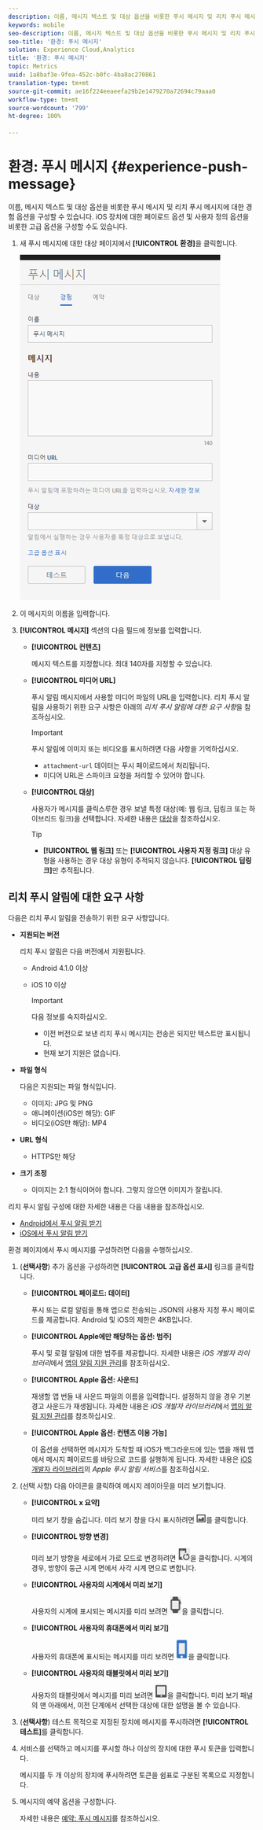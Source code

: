 ```yaml
---
description: 이름, 메시지 텍스트 및 대상 옵션을 비롯한 푸시 메시지 및 리치 푸시 메시지에 대한 경험 옵션을 구성할 수 있습니다. iOS 장치에 대한 페이로드 옵션 및 사용자 정의 옵션을 비롯한 고급 옵션을 구성할 수도 있습니다.
keywords: mobile
seo-description: 이름, 메시지 텍스트 및 대상 옵션을 비롯한 푸시 메시지 및 리치 푸시 메시지에 대한 경험 옵션을 구성할 수 있습니다. iOS 장치에 대한 페이로드 옵션 및 사용자 정의 옵션을 비롯한 고급 옵션을 구성할 수도 있습니다.
seo-title: '환경: 푸시 메시지'
solution: Experience Cloud,Analytics
title: '환경: 푸시 메시지'
topic: Metrics
uuid: 1a8baf3e-9fea-452c-b0fc-4ba8ac270861
translation-type: tm+mt
source-git-commit: ae16f224eeaeefa29b2e1479270a72694c79aaa0
workflow-type: tm+mt
source-wordcount: '799'
ht-degree: 100%

---
```



# 환경: 푸시 메시지 {#experience-push-message}

이름, 메시지 텍스트 및 대상 옵션을 비롯한 푸시 메시지 및 리치 푸시 메시지에 대한 경험 옵션을 구성할 수 있습니다. iOS 장치에 대한 페이로드 옵션 및 사용자 정의 옵션을 비롯한 고급 옵션을 구성할 수도 있습니다.

1. 새 푸시 메시지에 대한 대상 페이지에서 **[!UICONTROL 환경]**&#x200B;을 클릭합니다.

   ![경험 푸시 메시지 화면](assets/experience-push-message.png)

1. 이 메시지의 이름을 입력합니다.
1. **[!UICONTROL 메시지]** 섹션의 다음 필드에 정보를 입력합니다.

   * **[!UICONTROL 컨텐츠]**

      메시지 텍스트를 지정합니다. 최대 140자를 지정할 수 있습니다.

   * **[!UICONTROL 미디어 URL]**

      푸시 알림 메시지에서 사용할 미디어 파일의 URL을 입력합니다. 리치 푸시 알림을 사용하기 위한 요구 사항은 아래의 *리치 푸시 알림에 대한 요구 사항*&#x200B;을 참조하십시오.

      >[!IMPORTANT]
      >
      >푸시 알림에 이미지 또는 비디오를 표시하려면 다음 사항을 기억하십시오.
      > * `attachment-url` 데이터는 푸시 페이로드에서 처리됩니다.
      > * 미디어 URL은 스파이크 요청을 처리할 수 있어야 합니다.


   * **[!UICONTROL 대상]**

      사용자가 메시지를 클릭스루한 경우 보낼 특정 대상(예: 웹 링크, 딥링크 또는 하이브리드 링크)을 선택합니다. 자세한 내용은 [대상](/help/using/acquisition-main/c-create-destinations.md)을 참조하십시오.

      >[!TIP]
      >
      >* **[!UICONTROL 웹 링크]** 또는 **[!UICONTROL 사용자 지정 링크]** 대상 유형을 사용하는 경우 대상 유형이 추적되지 않습니다. **[!UICONTROL 딥링크]**&#x200B;만 추적됩니다.

## 리치 푸시 알림에 대한 요구 사항

다음은 리치 푸시 알림을 전송하기 위한 요구 사항입니다.

* **지원되는 버전**

   리치 푸시 알림은 다음 버전에서 지원됩니다.
   * Android 4.1.0 이상
   * iOS 10 이상

      >[!IMPORTANT]
      >
      >다음 정보를 숙지하십시오.
      >* 이전 버전으로 보낸 리치 푸시 메시지는 전송은 되지만 텍스트만 표시됩니다.
      >* 현재 보기 지원은 없습니다.


* **파일 형식**

   다음은 지원되는 파일 형식입니다.
   * 이미지: JPG 및 PNG
   * 애니메이션(iOS만 해당): GIF
   * 비디오(iOS만 해당): MP4

* **URL 형식**
   * HTTPS만 해당

* **크기 조정**
   * 이미지는 2:1 형식이어야 합니다. 그렇지 않으면 이미지가 잘립니다.

리치 푸시 알림 구성에 대한 자세한 내용은 다음 내용을 참조하십시오.

* [Android에서 푸시 알림 받기](/help/android/messaging-main/push-messaging/c-set-up-rich-push-notif-android.md)
* [iOS에서 푸시 알림 받기](/help/ios/messaging-main/push-messaging/c-set-up-rich-push-notif-ios.md)

환경 페이지에서 푸시 메시지를 구성하려면 다음을 수행하십시오.

1. (**선택사항**) 추가 옵션을 구성하려면 **[!UICONTROL 고급 옵션 표시]** 링크를 클릭합니다.

   * **[!UICONTROL 페이로드: 데이터]**

      푸시 또는 로컬 알림을 통해 앱으로 전송되는 JSON의 사용자 지정 푸시 페이로드를 제공합니다. Android 및 iOS의 제한은 4KB입니다.

   * **[!UICONTROL Apple에만 해당하는 옵션: 범주]**

      푸시 및 로컬 알림에 대한 범주를 제공합니다. 자세한 내용은 *iOS 개발자 라이브러리*&#x200B;에서 [앱의 알림 지원 관리](https://developer.apple.com/library/content/documentation/NetworkingInternet/Conceptual/RemoteNotificationsPG/SupportingNotificationsinYourApp.html#//apple_ref/doc/uid/TP40008194-CH4-SW9)를 참조하십시오.

   * **[!UICONTROL Apple 옵션: 사운드]**

      재생할 앱 번들 내 사운드 파일의 이름을 입력합니다. 설정하지 않을 경우 기본 경고 사운드가 재생됩니다. 자세한 내용은 *iOS 개발자 라이브러리*&#x200B;에서 [앱의 알림 지원 관리](https://developer.apple.com/library/content/documentation/NetworkingInternet/Conceptual/RemoteNotificationsPG/SupportingNotificationsinYourApp.html#//apple_ref/doc/uid/TP40008194-CH4-SW10)를 참조하십시오.

   * **[!UICONTROL Apple 옵션: 컨텐츠 이용 가능]**

      이 옵션을 선택하면 메시지가 도착할 때 iOS가 백그라운드에 있는 앱을 깨워 앱에서 메시지 페이로드를 바탕으로 코드를 실행하게 됩니다. 자세한 내용은 [iOS 개발자 라이브러리](https://developer.apple.com/library/content/documentation/NetworkingInternet/Conceptual/RemoteNotificationsPG/APNSOverview.html#//apple_ref/doc/uid/TP40008194-CH8-SW1)의 *Apple 푸시 알림 서비스*&#x200B;를 참조하십시오.

1. (선택 사항) 다음 아이콘을 클릭하여 메시지 레이아웃을 미리 보기합니다.

   * **[!UICONTROL x 요약]**

      미리 보기 창을 숨깁니다. 미리 보기 창을 다시 표시하려면 ![미리 보기](assets/icon_preview.png)를 클릭합니다.

   * **[!UICONTROL 방향 변경]**

      미리 보기 방향을 세로에서 가로 모드로 변경하려면 ![방향](assets/icon_orientation.png)을 클릭합니다. 시계의 경우, 방향이 둥근 시계 면에서 사각 시계 면으로 변합니다.

   * **[!UICONTROL 사용자의 시계에서 미리 보기]**

      사용자의 시계에 표시되는 메시지를 미리 보려면 ![시계 아이콘](assets/icon_watch.png)을 클릭합니다.

   * **[!UICONTROL 사용자의 휴대폰에서 미리 보기]**

      사용자의 휴대폰에 표시되는 메시지를 미리 보려면 ![전화 아이콘](assets/icon_phone.png)을 클릭합니다.

   * **[!UICONTROL 사용자의 태블릿에서 미리 보기]**

      사용자의 태블릿에서 메시지를 미리 보려면 ![태블릿 아이콘](assets/icon_tablet.png)을 클릭합니다.
   미리 보기 패널의 맨 아래에서, 이전 단계에서 선택한 대상에 대한 설명을 볼 수 있습니다.

1. (**선택사항**) 테스트 목적으로 지정된 장치에 메시지를 푸시하려면 **[!UICONTROL 테스트]**&#x200B;를 클릭합니다.
1. 서비스를 선택하고 메시지를 푸시할 하나 이상의 장치에 대한 푸시 토큰을 입력합니다.

   메시지를 두 개 이상의 장치에 푸시하려면 토큰을 쉼표로 구분된 목록으로 지정합니다.

1. 메시지의 예약 옵션을 구성합니다.

   자세한 내용은 [예약: 푸시 메시지](/help/using/in-app-messaging/t-create-push-message/c-schedule-push-message.md)를 참조하십시오.
